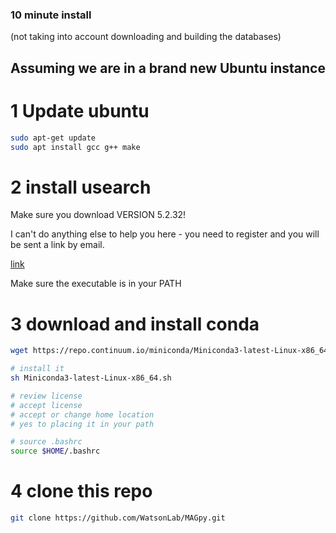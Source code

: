 ### 10 minute install

(not taking into account downloading and building the databases)

## Assuming we are in a brand new Ubuntu instance

# 1 Update ubuntu
```sh
sudo apt-get update
sudo apt install gcc g++ make
```

# 2 install usearch 

Make sure you download VERSION 5.2.32!

I can't do anything else to help you here - you need to register and you will be sent a link by email.

[link](https://www.drive5.com/usearch/download.html)

Make sure the executable is in your PATH

# 3 download and install conda
```sh
wget https://repo.continuum.io/miniconda/Miniconda3-latest-Linux-x86_64.sh

# install it
sh Miniconda3-latest-Linux-x86_64.sh

# review license
# accept license
# accept or change home location
# yes to placing it in your path

# source .bashrc
source $HOME/.bashrc
```

# 4 clone this repo
```sh
git clone https://github.com/WatsonLab/MAGpy.git
```


